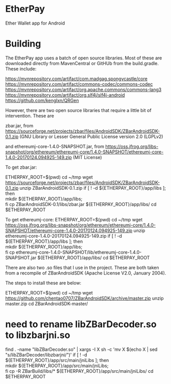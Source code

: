 # EtherPay
Ether Wallet app for Android


# Building
The EtherPay app uses a batch of open source libraries. Most of these are downloaded
directly from MavenCentral or GitHUb from the build.gradle. These include:

https://mvnrepository.com/artifact/com.madgag.spongycastle/core
https://mvnrepository.com/artifact/commons-codec/commons-codec
https://mvnrepository.com/artifact/org.apache.commons/commons-lang3
https://mvnrepository.com/artifact/org.slf4j/slf4j-android
https://github.com/kenglxn/QRGen


However, there are two open source libraries that require a little bit of intervention.
These are 

zbar.jar, from
https://sourceforge.net/projects/zbar/files/AndroidSDK/ZBarAndroidSDK-0.1.zip
(GNU Library or Lesser General Public License version 2.0 (LGPLv2)

and ethereumj-core-1.4.0-SNAPSHOT.jar, from
https://oss.jfrog.org/libs-snapshot/org/ethereum/ethereumj-core/1.4.0-SNAPSHOT/ethereumj-core-1.4.0-20170124.094925-149.zip
(MIT License)


To get zbar.jar:

ETHERPAY_ROOT=$(pwd)
cd ~/tmp
wget https://sourceforge.net/projects/zbar/files/AndroidSDK/ZBarAndroidSDK-0.1.zip
unzip ZBarAndroidSDK-0.1.zip
if [ ! -d ${ETHERPAY_ROOT}/app/libs ]; then \
   mkdir ${ETHERPAY_ROOT}/app/libs;         \
fi
cp ZBarAndroidSDK-0.1/libs/zbar.jar ${ETHERPAY_ROOT}/app/libs/
cd $ETHERPAY_ROOT

To get ethereumj-core:
ETHERPAY_ROOT=$(pwd)
cd ~/tmp
wget https://oss.jfrog.org/libs-snapshot/org/ethereum/ethereumj-core/1.4.0-SNAPSHOT/ethereumj-core-1.4.0-20170124.094925-149.zip
unzip ethereumj-core-1.4.0-20170124.094925-149.zip
if [ ! -d ${ETHERPAY_ROOT}/app/libs ]; then \
   mkdir ${ETHERPAY_ROOT}/app/libs;         \
fi
cp ethereumj-core-1.4.0-SNAPSHOT/lib/ethereumj-core-1.4.0-SNAPSHOT.jar ${ETHERPAY_ROOT}/app/libs/
cd $ETHERPAY_ROOT


There are also two .so files that I use in the project. These are both taken from a recompile
of ZBarAndroidSDK (Apache License V2.0, January 2004).

The steps to install these are below:

ETHERPAY_ROOT=$(pwd)
cd ~/tmp
wget https://github.com/chentao0707/ZBarAndroidSDK/archive/master.zip
unzip master.zip
cd ZBarAndroidSDK-master/
# need to rename libZBarDecoder.so to libzbarjni.so
find . -name "libZBarDecoder.so" | xargs -I X sh -c 'mv X $(echo X | sed "s/libZBarDecoder/libzbarjni/")'
if [ ! -d ${ETHERPAY_ROOT}/app/src/main/jniLibs ]; then \
   mkdir ${ETHERPAY_ROOT}/app/src/main/jniLibs;         \
fi
cp -R ZBarBuild/libs/* ${ETHERPAY_ROOT}/app/src/main/jniLibs/
cd $ETHERPAY_ROOT



